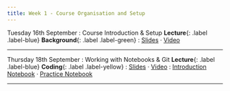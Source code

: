 ```yaml
---
title: Week 1 - Course Organisation and Setup
---
```


Tuesday 16th September
: Course Introduction & Setup **Lecture**{: .label .label-blue} **Background**{: .label .label-green}
: [Slides](https://github.com/biomedical-informatics/pbi/blob/initial-release/week1/pbi_lecture1_2025.pdf) &#183; [Video](https://youtu.be/7_hzz-Z5oLw)

---

Thursday 18th September
: Working with Notebooks & Git **Lecture**{: .label .label-blue} **Coding**{: .label .label-yellow}
: [Slides](https://github.com/biomedical-informatics/pbi/blob/initial-release/week1/pbi_lecture2_2025.pdf) &#183; [Video](https://youtu.be/PGiEfLhTZO4)
: [Introduction Notebook](https://github.com/biomedical-informatics/pbi/blob/initial-release/notebooks/week1/week1_lecture2_introduction.ipynb) &#183; [Practice Notebook](https://github.com/biomedical-informatics/pbi/blob/initial-release/notebooks/week1/week1_lecture2_notebook.ipynb)

---
